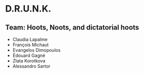 # D.R.U.N.K.

## Team: Hoots, Noots, and dictatorial hoots
 - Claudia Lapalme
 - François Michaut
 - Evangelos Dimopoulos
 - Édouard Gagné
 - Zlata Korotkova
 - Alessandro Sartor

